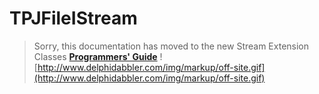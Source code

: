 <a href='Hidden comment: 
$Rev$
$Date$
'></a>

# TPJFileIStream #

> Sorry, this documentation has moved to the new Stream Extension Classes **[Programmers' Guide](http://wiki.delphidabbler.com/index.php/Docs/TPJFileIStream)** ![http://www.delphidabbler.com/img/markup/off-site.gif](http://www.delphidabbler.com/img/markup/off-site.gif)
